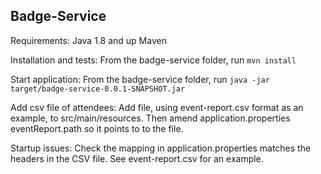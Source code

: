 ## Badge-Service


Requirements:
Java 1.8 and up
Maven

Installation and tests:
From the badge-service folder, run `mvn install`

Start application:
From the badge-service folder, run  `java -jar target/badge-service-0.0.1-SNAPSHOT.jar`

Add csv file of attendees:
Add file, using event-report.csv format as an example, to src/main/resources.
Then amend application.properties eventReport.path so it points to to the file.

Startup issues:
Check the mapping in application.properties matches the headers in the CSV file. See event-report.csv for an example.